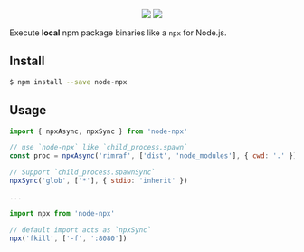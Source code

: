 <p align="center">
  <a href="https://www.npmjs.com/package/node-npx"><img src="https://img.shields.io/npm/v/node-npx.svg"></a>
  <a href="https://www.npmjs.com/package/node-npx"><img src="https://img.shields.io/npm/dt/node-npx.svg"></a>
</p>

Execute **local** npm package binaries like a `npx` for Node.js.

## Install

```bash
$ npm install --save node-npx
```

## Usage

```js
import { npxAsync, npxSync } from 'node-npx'

// use `node-npx` like `child_process.spawn`
const proc = npxAsync('rimraf', ['dist', 'node_modules'], { cwd: '.' })

// Support `child_process.spawnSync`
npxSync('glob', ['*'], { stdio: 'inherit' })

...

import npx from 'node-npx'

// default import acts as `npxSync`
npx('fkill', ['-f', ':8080'])
```
